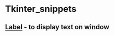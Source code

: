 # Tkinter_snippets
## [Label](https://github.com/hardikkamboj/Tkinter_snippets/blob/main/Labels.py) - to display text on window
